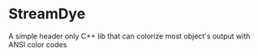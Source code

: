 # StreamDye
A simple header only C++ lib that can colorize most object's output with ANSI color codes
